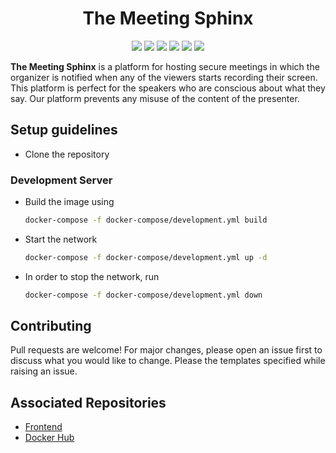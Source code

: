 <h1 align="center"><b>The Meeting Sphinx</b></h1>

<p align="center">
    <img src="https://img.shields.io/github/license/aitalshashank2/The-Meeting-Sphinx" />
    <img src="https://img.shields.io/github/issues-pr-closed/aitalshashank2/The-Meeting-Sphinx" />
    <img src="https://img.shields.io/tokei/lines/github/aitalshashank2/The-Meeting-Sphinx" />
    <img src="https://img.shields.io/github/contributors/aitalshashank2/The-Meeting-Sphinx" />
    <img src="https://img.shields.io/docker/cloud/automated/aitalshashank2/the-meeting-sphinx.svg" />
    <img src="https://img.shields.io/docker/cloud/build/aitalshashank2/the-meeting-sphinx.svg" />
</p>

**The Meeting Sphinx** is a platform for hosting secure meetings in which the organizer is notified when any of the viewers starts recording their screen. This platform is perfect for the speakers who are conscious about what they say. Our platform prevents any misuse of the content of the presenter.

## Setup guidelines
- Clone the repository

### Development Server
- Build the image using
    ```bash
    docker-compose -f docker-compose/development.yml build
    ```
- Start the network
    ```bash
    docker-compose -f docker-compose/development.yml up -d
    ```
- In order to stop the network, run
    ```bash
    docker-compose -f docker-compose/development.yml down
    ```

## Contributing
Pull requests are welcome! For major changes, please open an issue first to discuss what you would like to change. Please the templates specified while raising an issue.

## Associated Repositories
- [Frontend](https://github.com/ShreyasTheOne/meeting-sphinx-frontend)
- [Docker Hub](https://hub.docker.com/repository/docker/aitalshashank2/the-meeting-sphinx)
